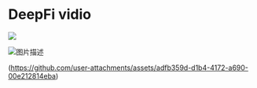# DeepFi vidio
[![](https://i.ytimg.com/vi/8zbCGqcSeP8/hqdefault.jpg)](https://youtu.be/8zbCGqcSeP8?si=K_TPObcTBMT-gYMz "")

![图片描述](https://github.com/AAIN111/DeepFi-vidio/blob/main/video.gif)

(https://github.com/user-attachments/assets/adfb359d-d1b4-4172-a690-00e212814eba)
